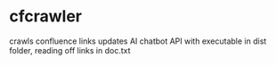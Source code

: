 # cfcrawler
crawls confluence links
updates AI chatbot API with executable in dist folder, reading off links in doc.txt
